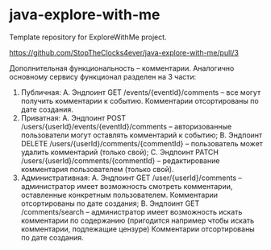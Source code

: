# java-explore-with-me
Template repository for ExploreWithMe project.

https://github.com/StopTheClocks4ever/java-explore-with-me/pull/3

  Дополнительная функциональность – комментарии.
  Аналогично основному сервису функционал разделен на 3 части:
  1.	Публичная:
    А. Эндпоинт GET /events/{eventId}/comments – все могут получить комментарии к событию. Комментарии отсортированы по дате создания.
  2.	Приватная:
    A.	Эндпоинт POST /users/{userId}/events/{eventId}/comments – авторизованные пользователи могут оставлять комментарий к событию;
    B.	Эндпоинт DELETE /users/{userId}/comments/{commentId} – пользователь может удалить комментарий (только свой);
    C.	Эндпоинт PATCH /users/{userId}/comments/{commentId} – редактирование комментария пользователем (только свой).
  3.	Административная:
    A.	Эндпоинт GET /user/{userId}/comments – администратор имеет возможность смотреть комментарии, оставленные конкретным пользователем. Комментарии отсортированы по дате создания;
    B.	Эндпоинт GET /comments/search – администратор имеет возможность искать комментарии по содержанию (пригодится например чтобы искать комментарии, подлежащие цензуре) Комментарии отсортированы по дате создания.
